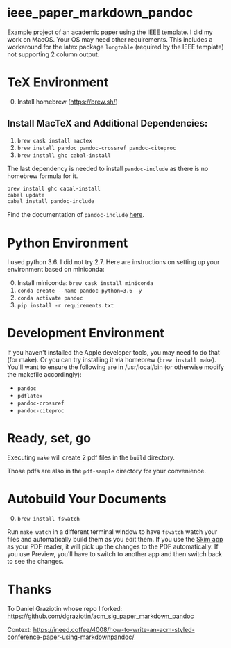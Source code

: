 # ieee_paper_markdown_pandoc

Example project of an academic paper using the IEEE template. I did my
work on MacOS. Your OS may need other requirements. This includes a
workaround for the latex package `longtable` (required by the IEEE
template) not supporting 2 column output.

# TeX Environment
0. Install homebrew (https://brew.sh/)

## Install MacTeX and Additional Dependencies:
1. `brew cask install mactex`
2. `brew install pandoc pandoc-crossref pandoc-citeproc`
3. `brew install ghc cabal-install`

The last dependency is needed to install `pandoc-include` as there is no homebrew formula for it.

```bash
brew install ghc cabal-install
cabal update
cabal install pandoc-include
```

Find the documentation of `pandoc-include` [here](https://github.com/steindani/pandoc-include).


# Python Environment

I used python 3.6. I did not try 2.7. Here are instructions on setting
up your environment based on miniconda:

0. Install miniconda: `brew cask install miniconda`
1. `conda create --name pandoc python=3.6 -y`
2. `conda activate pandoc`
3. `pip install -r requirements.txt`

# Development Environment

If you haven't installed the Apple developer tools, you may need to do
that (for make). Or you can try installing it via homebrew (`brew
install make`). You'll want to ensure the following are in
/usr/local/bin (or otherwise modify the makefile accordingly):

* `pandoc`
* `pdflatex`
* `pandoc-crossref`
* `pandoc-citeproc`

# Ready, set, go
Executing `make` will create 2 pdf files in the `build` directory.

Those pdfs are also in the `pdf-sample` directory for your convenience.

# Autobuild Your Documents
0. `brew install fswatch`

Run `make watch` in a different terminal window to have `fswatch` watch
your files and automatically build them as you edit them.  If you use
the [Skim app](https://skim-app.sourceforge.io) as your PDF reader, it
will pick up the changes to the PDF automatically. If you use Preview,
you'll have to switch to another app and then switch back to see the
changes.

# Thanks
To Daniel Graziotin whose repo I forked:
https://github.com/dgraziotin/acm_sig_paper_markdown_pandoc

Context:
https://ineed.coffee/4008/how-to-write-an-acm-styled-conference-paper-using-markdownpandoc/
